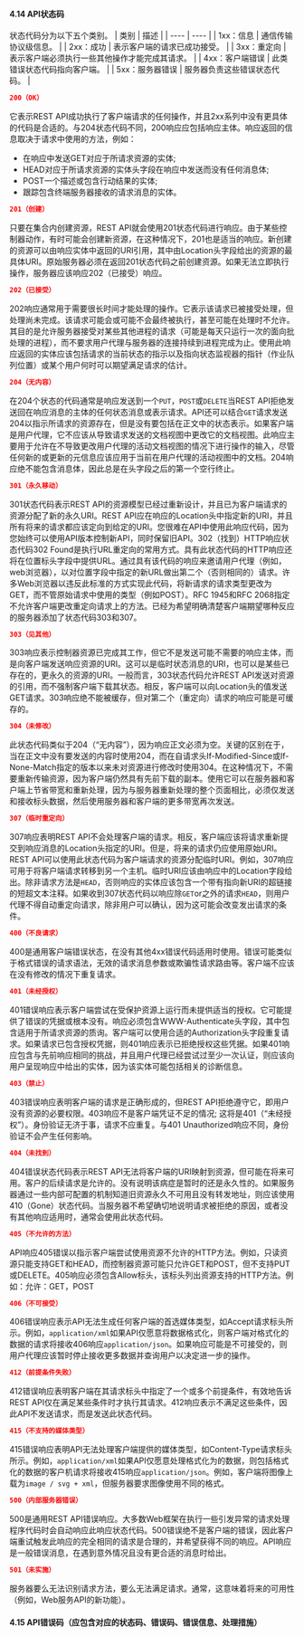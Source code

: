 #### 4.14 API状态码
状态代码分为以下五个类别。
|  类别  |  描述  |
|  ----  |  ----  |
|  1xx：信息  |  通信传输协议级信息。  |
|  2xx：成功  |  表示客户端的请求已成功接受。  |
|  3xx：重定向  |  表示客户端必须执行一些其他操作才能完成其请求。  |
|  4xx：客户端错误  |  此类错误状态代码指向客户端。  |
|  5xx：服务器错误  |  服务器负责这些错误状态代码。  |


```json
200（OK）
```
它表示REST API成功执行了客户端请求的任何操作，并且2xx系列中没有更具体的代码是合适的。与204状态代码不同，200响应应包括响应主体。响应返回的信息取决于请求中使用的方法，例如：
- 在响应中发送GET对应于所请求资源的实体;
- HEAD对应于所请求资源的实体头字段在响应中发送而没有任何消息体;
- POST一个描述或包含行动结果的实体;
- 跟踪包含终端服务器接收的请求消息的实体。
```json
201（创建）
```
只要在集合内创建资源，REST API就会使用201状态代码进行响应。由于某些控制器动作，有时可能会创建新资源，在这种情况下，201也是适当的响应。新创建的资源可以由响应实体中返回的URI引用，其中由Location头字段给出的资源的最具体URI。原始服务器必须在返回201状态代码之前创建资源。如果无法立即执行操作，服务器应该响应202（已接受）响应。
```json
202（已接受）
```
202响应通常用于需要很长时间才能处理的操作。它表示该请求已被接受处理，但处理尚未完成。该请求可能会或可能不会最终被执行，甚至可能在处理时不允许。其目的是允许服务器接受对某些其他进程的请求（可能是每天只运行一次的面向批处理的进程），而不要求用户代理与服务器的连接持续到进程完成为止。使用此响应返回的实体应该包括请求的当前状态的指示以及指向状态监视器的指针（作业队列位置）或某个用户何时可以期望满足请求的估计。
```json
204（无内容）
```
在204个状态的代码通常是响应发送到一个```PUT```，```POST```或```DELETE```当REST API拒绝发送回在响应消息的主体的任何状态消息或表示请求。API还可以结合```GET```请求发送204以指示所请求的资源存在，但是没有要包括在正文中的状态表示。如果客户端是用户代理，它不应该从导致请求发送的文档视图中更改它的文档视图。此响应主要用于允许在不导致更改用户代理的活动文档视图的情况下进行操作的输入，尽管任何新的或更新的元信息应该应用于当前在用户代理的活动视图中的文档。204响应绝不能包含消息体，因此总是在头字段之后的第一个空行终止。
```json
301（永久移动）
```
301状态代码表示REST API的资源模型已经过重新设计，并且已为客户端请求的资源分配了新的永久URI。REST API应在响应的Location头中指定新的URI，并且所有将来的请求都应该定向到给定的URI。您很难在API中使用此响应代码，因为您始终可以使用API版本控制新API，同时保留旧API。302（找到）HTTP响应状态代码302 Found是执行URL重定向的常用方式。具有此状态代码的HTTP响应还将在位置标头字段中提供URL。通过具有该代码的响应来邀请用户代理（例如，web浏览器），以对位置字段中指定的新URL做出第二个（否则相同的）请求。许多Web浏览器以违反此标准的方式实现此代码，将新请求的请求类型更改为GET，而不管原始请求中使用的类型（例如POST）。RFC 1945和RFC 2068指定不允许客户端更改重定向请求上的方法。已经为希望明确清楚客户端期望哪种反应的服务器添加了状态代码303和307。
```json
303（见其他）
```
303响应表示控制器资源已完成其工作，但它不是发送可能不需要的响应主体，而是向客户端发送响应资源的URI。这可以是临时状态消息的URI，也可以是某些已存在的，更永久的资源的URI。一般而言，303状态代码允许REST API发送对资源的引用，而不强制客户端下载其状态。相反，客户端可以向Location头的值发送GET请求。303响应绝不能被缓存，但对第二个（重定向）请求的响应可能是可缓存的。
```json
304（未修改）
```
此状态代码类似于204（“无内容”），因为响应正文必须为空。关键的区别在于，当在正文中没有要发送的内容时使用204，而在自请求头If-Modified-Since或If-None-Match指定的版本以来未对资源进行修改时使用304。在这种情况下，不需要重新传输资源，因为客户端仍然具有先前下载的副本。使用它可以在服务器和客户端上节省带宽和重新处理，因为与服务器重新处理的整个页面相比，必须仅发送和接收标头数据，然后使用服务器和客户端的更多带宽再次发送。
```json
307（临时重定向）
```
307响应表明REST API不会处理客户端的请求。相反，客户端应该将请求重新提交到响应消息的Location头指定的URI。但是，将来的请求仍应使用原始URI。REST API可以使用此状态代码为客户端请求的资源分配临时URI。例如，307响应可用于将客户端请求转移到另一个主机。临时URI应该由响应中的Location字段给出。除非请求方法是```HEAD```，否则响应的实体应该包含一个带有指向新URI的超链接的短超文本注释。如果收到307状态代码以响应除```GET```or之外的请求```HEAD```，则用户代理不得自动重定向请求，除非用户可以确认，因为这可能会改变发出请求的条件。
```json
400（不良请求）
```
400是通用客户端错误状态，在没有其他4xx错误代码适用时使用。错误可能类似于格式错误的请求语法，无效的请求消息参数或欺骗性请求路由等。客户端不应该在没有修改的情况下重复请求。
```json
401（未经授权）
```
401错误响应表示客户端尝试在受保护资源上运行而未提供适当的授权。它可能提供了错误的凭据或根本没有。响应必须包含WWW-Authenticate头字段，其中包含适用于所请求资源的质询。客户端可以使用合适的Authorization头字段重复请求。如果请求已包含授权凭据，则401响应表示已拒绝授权这些凭据。如果401响应包含与先前响应相同的挑战，并且用户代理已经尝试过至少一次认证，则应该向用户呈现响应中给出的实体，因为该实体可能包括相关的诊断信息。
```json
403（禁止）
```
403错误响应表明客户端的请求是正确形成的，但REST API拒绝遵守它，即用户没有资源的必要权限。403响应不是客户端凭证不足的情况; 这将是401（“未经授权”）。身份验证无济于事，请求不应重复。与401 Unauthorized响应不同，身份验证不会产生任何影响。
```json
404（未找到）
```
404错误状态代码表示REST API无法将客户端的URI映射到资源，但可能在将来可用。客户的后续请求是允许的。没有说明该病症是暂时的还是永久性的。如果服务器通过一些内部可配置的机制知道旧资源永久不可用且没有转发地址，则应该使用410（Gone）状态代码。当服务器不希望确切地说明请求被拒绝的原因，或者没有其他响应适用时，通常会使用此状态代码。
```json
405（不允许的方法）
```
API响应405错误以指示客户端尝试使用资源不允许的HTTP方法。例如，只读资源只能支持GET和HEAD，而控制器资源可能只允许GET和POST，但不支持PUT或DELETE。405响应必须包含Allow标头，该标头列出资源支持的HTTP方法。例如：允许：GET，POST
```json
406（不可接受）
```
406错误响应表示API无法生成任何客户端的首选媒体类型，如Accept请求标头所示。例如，```application/xml```如果API仅愿意将数据格式化，则客户端对格式化的数据的请求将接收406响应```application/json```。如果响应可能是不可接受的，则用户代理应该暂时停止接收更多数据并查询用户以决定进一步的操作。
```json
412（前提条件失败）
```
412错误响应表明客户端在其请求标头中指定了一个或多个前提条件，有效地告诉REST API仅在满足某些条件时才执行其请求。412响应表示不满足这些条件，因此API不发送请求，而是发送此状态代码。
```json
415（不支持的媒体类型）
```
415错误响应表明API无法处理客户端提供的媒体类型，如Content-Type请求标头所示。例如，```application/xml```如果API仅愿意处理格式化为的数据，则包括格式化的数据的客户机请求将接收415响应```application/json```。例如，客户端将图像上载为```image / svg + xml```，但服务器要求图像使用不同的格式。
```json
500（内部服务器错误）
```
500是通用REST API错误响应。大多数Web框架在执行一些引发异常的请求处理程序代码时会自动响应此响应状态代码。500错误绝不是客户端的错误，因此客户端重试触发此响应的完全相同的请求是合理的，并希望获得不同的响应。API响应是一般错误消息，在遇到意外情况且没有更合适的消息时给出。
```json
501（未实施）
```
服务器要么无法识别请求方法，要么无法满足请求。通常，这意味着将来的可用性（例如，Web服务API的新功能）。

#### 4.15 API错误码（应包含对应的状态码、错误码、错误信息、处理措施）
